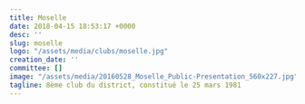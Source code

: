 ```yaml
---
title: Moselle
date: 2018-04-15 18:53:17 +0000
desc: ''
slug: moselle
logo: "/assets/media/clubs/moselle.jpg"
creation_date: ''
committee: []
image: "/assets/media/20160528_Moselle_Public-Presentation_560x227.jpg"
tagline: 8ème club du district, constitué le 25 mars 1981
---
```

